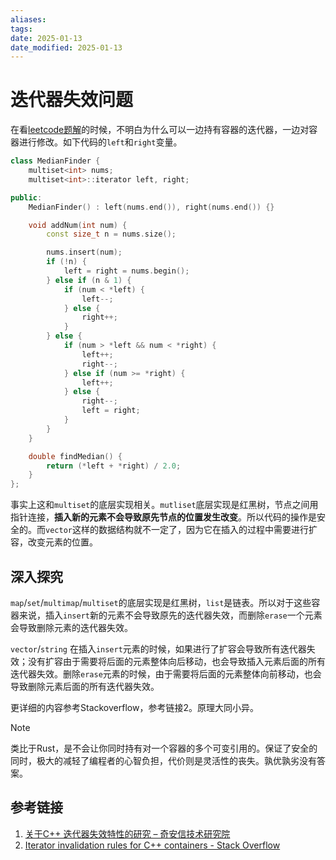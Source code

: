 ```yaml
---
aliases: 
tags: 
date: 2025-01-13
date_modified: 2025-01-13
---
```


# 迭代器失效问题

在看[leetcode题解](https://leetcode.cn/problems/find-median-from-data-stream/solutions/961062/shu-ju-liu-de-zhong-wei-shu-by-leetcode-ktkst/)的时候，不明白为什么可以一边持有容器的迭代器，一边对容器进行修改。如下代码的`left`和`right`变量。

```cpp
class MedianFinder {
    multiset<int> nums;
    multiset<int>::iterator left, right;

public:
    MedianFinder() : left(nums.end()), right(nums.end()) {}

    void addNum(int num) {
        const size_t n = nums.size();

        nums.insert(num);
        if (!n) {
            left = right = nums.begin();
        } else if (n & 1) {
            if (num < *left) {
                left--;
            } else {
                right++;
            }
        } else {
            if (num > *left && num < *right) {
                left++;
                right--;
            } else if (num >= *right) {
                left++;
            } else {
                right--;
                left = right;
            }
        }
    }

    double findMedian() {
        return (*left + *right) / 2.0;
    }
};
```

事实上这和`multiset`的底层实现相关。`mutliset`底层实现是红黑树，节点之间用指针连接，**插入新的元素不会导致原先节点的位置发生改变**。所以代码的操作是安全的。而`vector`这样的数据结构就不一定了，因为它在插入的过程中需要进行扩容，改变元素的位置。

## 深入探究

`map`/`set`/`multimap`/`multiset`的底层实现是红黑树，`list`是链表。所以对于这些容器来说，插入`insert`新的元素不会导致原先的迭代器失效，而删除`erase`一个元素会导致删除元素的迭代器失效。

`vector`/`string` 在插入`insert`元素的时候，如果进行了扩容会导致所有迭代器失效；没有扩容由于需要将后面的元素整体向后移动，也会导致插入元素后面的所有迭代器失效。删除`erase`元素的时候，由于需要将后面的元素整体向前移动，也会导致删除元素后面的所有迭代器失效。

更详细的内容参考Stackoverflow，参考链接2。原理大同小异。

> [!NOTE]
> 类比于Rust，是不会让你同时持有对一个容器的多个可变引用的。保证了安全的同时，极大的减轻了编程者的心智负担，代价则是灵活性的丧失。孰优孰劣没有答案。

## 参考链接

1. [关于C++ 迭代器失效特性的研究 – 奇安信技术研究院](https://research.qianxin.com/archives/2116)
2. [Iterator invalidation rules for C++ containers - Stack Overflow](https://stackoverflow.com/questions/6438086/iterator-invalidation-rules-for-c-containers)
